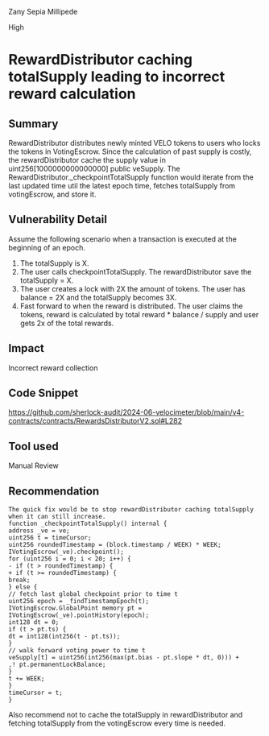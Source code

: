 Zany Sepia Millipede

High

# RewardDistributor caching totalSupply leading to incorrect reward calculation

## Summary
RewardDistributor distributes newly minted VELO tokens to users who locks the tokens in
VotingEscrow. Since the calculation of past supply is costly, the rewardDistributor cache the supply value in
uint256[1000000000000000] public veSupply. The RewardDistributor._checkpointTotalSupply function
would iterate from the last updated time util the latest epoch time, fetches totalSupply from votingEscrow, and
store it.
## Vulnerability Detail
Assume the following scenario when a transaction is executed at the beginning of an epoch.
1. The totalSupply is X.
2. The user calls checkpointTotalSupply. The rewardDistributor save the totalSupply = X.
3. The user creates a lock with 2X the amount of tokens. The user has balance = 2X and the totalSupply
becomes 3X.
4. Fast forward to when the reward is distributed. The user claims the tokens, reward is calculated by total
reward * balance / supply and user gets 2x of the total rewards.

## Impact
Incorrect reward collection
## Code Snippet
https://github.com/sherlock-audit/2024-06-velocimeter/blob/main/v4-contracts/contracts/RewardsDistributorV2.sol#L282
## Tool used

Manual Review

## Recommendation
```solidity
The quick fix would be to stop rewardDistributor caching totalSupply when it can still increase.
function _checkpointTotalSupply() internal {
address _ve = ve;
uint256 t = timeCursor;
uint256 roundedTimestamp = (block.timestamp / WEEK) * WEEK;
IVotingEscrow(_ve).checkpoint();
for (uint256 i = 0; i < 20; i++) {
- if (t > roundedTimestamp) {
+ if (t >= roundedTimestamp) {
break;
} else {
// fetch last global checkpoint prior to time t
uint256 epoch = _findTimestampEpoch(t);
IVotingEscrow.GlobalPoint memory pt = IVotingEscrow(_ve).pointHistory(epoch);
int128 dt = 0;
if (t > pt.ts) {
dt = int128(int256(t - pt.ts));
}
// walk forward voting power to time t
veSupply[t] = uint256(int256(max(pt.bias - pt.slope * dt, 0))) +
,! pt.permanentLockBalance;
}
t += WEEK;
}
timeCursor = t;
}
```
Also recommend
not to cache the totalSupply in rewardDistributor and fetching totalSupply from the votingEscrow every time is
needed.